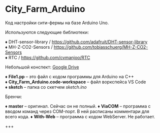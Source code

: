 # City_Farm_Arduino

Код настройки сити-фермы на базе Arduino Uno. 

Используются следующие библиотеки:

♦ DHT-sensor-library / https://github.com/adafruit/DHT-sensor-library <br>
♦ MH-Z-CO2-Sensors / https://github.com/tobiasschuerg/MH-Z-CO2-Sensors <br>
♦ RTC / https://github.com/cvmanjoo/RTC

Небольшой конспект: [Google Drive](https://docs.google.com/document/d/1cDQXyRBJo9yiUTyEtSX7WBYH4Pq35oOjftM2cYVd6oY/)

♦ __File1.pp__ – это файл с кодом программы для Arduino на C++<br>
♦ **City_Farm_Arduino.code-workspace** – файл воркспейса VS Code<br>
♦ **sketch** – папка со скетчем *sketch.ino*<br>

Бренчи:

♦ **master** – оригинал. Сейчас он не полный.
♦ **ViaCOM** – программа с вводом команд через COM-порт. В ней расписаны комментари для всего кода.
♦ **With-Web** – программа с кодом WebServer. Не работает.

+++
